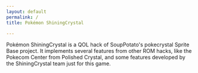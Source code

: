```yaml
---
layout: default
permalink: /
title: Pokémon ShiningCrystal

---
```

Pokémon ShiningCrystal is a QOL hack of SoupPotato's pokecrystal Sprite Base project. It implements several features from other ROM hacks, like the Pokecom Center from Polished Crystal, and some features developed by the ShiningCrystal team just for this game. 

